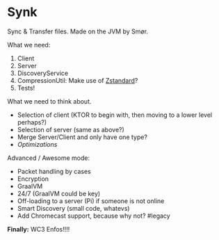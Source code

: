 # Synk
Sync &amp; Transfer files. Made on the JVM by Smør.

What we need:

1. Client
2. Server
3. DiscoveryService
4. CompressionUtil: Make use of [Zstandard](https://facebook.github.io/zstd/)? 
5. Tests!

What we need to think about.  
* Selection of client (KTOR to begin with, then moving to a lower level perhaps?)
* Selection of server (same as above?)
* Merge Server/Client and only have one type?
* _Optimizations_

Advanced / Awesome mode:
* Packet handling by cases
* Encryption
* GraalVM
* 24/7 (GraalVM could be key)
* Off-loading to a server (Pi) if someone is not online
* Smart Discovery (small code, whatevs)
* Add Chromecast support, because why not? #legacy

**Finally:** WC3 Enfos!!!!